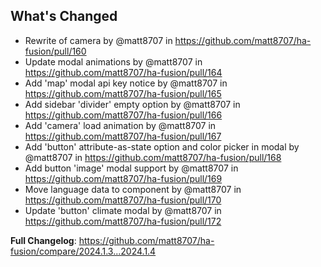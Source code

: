 ## What's Changed
* Rewrite of camera by @matt8707 in https://github.com/matt8707/ha-fusion/pull/160
* Update modal animations by @matt8707 in https://github.com/matt8707/ha-fusion/pull/164
* Add 'map' modal api key notice by @matt8707 in https://github.com/matt8707/ha-fusion/pull/165
* Add sidebar 'divider' empty option by @matt8707 in https://github.com/matt8707/ha-fusion/pull/166
* Add 'camera' load animation by @matt8707 in https://github.com/matt8707/ha-fusion/pull/167
* Add 'button' attribute-as-state option and color picker in modal by @matt8707 in https://github.com/matt8707/ha-fusion/pull/168
* Add button 'image' modal support by @matt8707 in https://github.com/matt8707/ha-fusion/pull/169
* Move language data to component by @matt8707 in https://github.com/matt8707/ha-fusion/pull/170
* Update 'button' climate modal by @matt8707 in https://github.com/matt8707/ha-fusion/pull/172


**Full Changelog**: https://github.com/matt8707/ha-fusion/compare/2024.1.3...2024.1.4